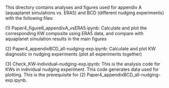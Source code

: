 This directory contains analyses and figures used for appendix A (aquaplanet simulations vs. ERA5) and BCD (different nudging experiments) with the following files:

(1) Paper4_figure6_appendixA_vsERA5.ipynb: 
Calculate and plot the corresponding KW composite using ERA5 data, and compare with aquaplanet simulation results in the main figures

(2) Paper4_appendixBCD_all-nudging-exp.ipynb: 
Calculate and plot KW diagnostic in nudging experiments (plot all experiments together)

(3) Check_KW-individual-nudging-exp.ipynb: 
This is the analysis code for KWs in individual nudging experiment. This code generates data used for plotting. This is the prerequisite for (2) Paper4_appendixBCD_all-nudging-exp.ipynb.

